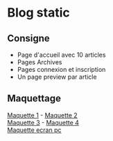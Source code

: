 # Blog static  
## Consigne
- Page d'accueil avec 10 articles
- Pages Archives
- Pages connexion et inscription
- Un page preview par article

## Maquettage 
[Maquette 1](https://drive.google.com/file/d/1afILhBEosFx2MUy213pDSu7Xlyascfd4/view) - 
[Maquette 2](https://drive.google.com/open?id=1hAhcs4bDnnyc-VYha49aYJ_ax3lOrMab/view)  
[Maquette 3](https://drive.google.com/open?id=1Ff6_ASXrlk0i9Gbgnj2fyN4UPbTjz5Se/view) - 
[Maquette 4](https://drive.google.com/open?id=1VYIqGI_lMcqCIbXFkcxkllVcmUt1V9e9/view)  
[Maquette ecran pc](https://drive.google.com/open?id=1GDX1knPzGki1D9RjnHVBHqn2FbGyuDs8/view)
